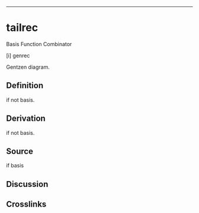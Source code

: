 ------------------------------------------------------------------------

# tailrec

Basis Function Combinator

\[i\] genrec

Gentzen diagram.

## Definition

if not basis.

## Derivation

if not basis.

## Source

if basis

## Discussion

## Crosslinks
